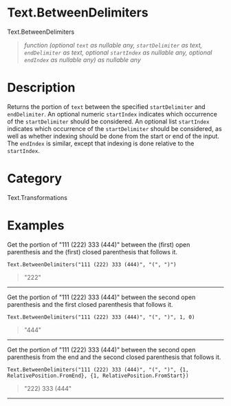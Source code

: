 ﻿# Text.BetweenDelimiters
Text.BetweenDelimiters
> _function (optional <code>text</code> as nullable any, <code>startDelimiter</code> as text, <code>endDelimiter</code> as text, optional <code>startIndex</code> as nullable any, optional <code>endIndex</code> as nullable any) as nullable any_
# Description 
Returns the portion of <code>text</code> between the specified <code>startDelimiter</code> and <code>endDelimiter</code>.
    An optional numeric <code>startIndex</code> indicates which occurrence of the <code>startDelimiter</code> should be considered.
    An optional list <code>startIndex</code> indicates which occurrence of the <code>startDelimiter</code> should be considered, as well as whether indexing should be done from the start or end of the input.
    The <code>endIndex</code> is similar, except that indexing is done relative to the <code>startIndex</code>.

# Category 
Text.Transformations
# Examples 
Get the portion of "111 (222) 333 (444)" between the (first) open parenthesis and the (first) closed parenthesis that follows it.
```
Text.BetweenDelimiters("111 (222) 333 (444)", "(", ")")
```
> "222"
***
Get the portion of "111 (222) 333 (444)" between the second open parenthesis and the first closed parenthesis that follows it.
```
Text.BetweenDelimiters("111 (222) 333 (444)", "(", ")", 1, 0)
```
> "444"
***
Get the portion of "111 (222) 333 (444)" between the second open parenthesis from the end and the second closed parenthesis that follows it.
```
Text.BetweenDelimiters("111 (222) 333 (444)", "(", ")", {1, RelativePosition.FromEnd}, {1, RelativePosition.FromStart})
```
> "222) 333 (444"
***
